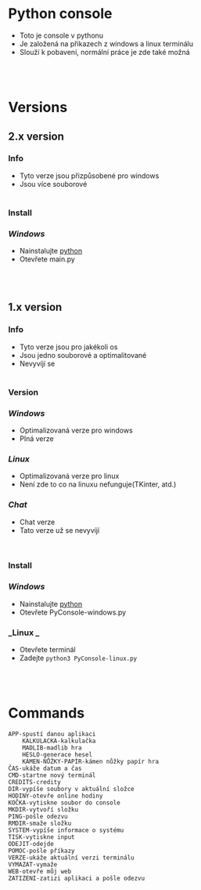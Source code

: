 # **Python console**

- Toto je console v pythonu
- Je založená na přikazech z windows a linux terminálu
- Slouží k pobavení, normální práce je zde také možná 
 <br>
 <br>

# **Versions**
## 2.x version
### Info
- Tyto verze jsou přizpůsobené pro windows
- Jsou více souborové
  <br>
  <br>
  
### Install
### _Windows_
- Nainstalujte [python](https://www.python.org/)
- Otevřete main.py
 <br>
 <br>

## 1.x version
### Info
- Tyto verze jsou pro jakékoli os
- Jsou jedno souborové a optimalitované
- Nevyvíjí se
  <br>
  <br>
  
### Version
### _Windows_
- Optimalizovaná verze pro windows
- Plná verze 

### _Linux_
- Optimalizovaná verze pro linux
- Není zde to co na linuxu nefunguje(TKinter, atd.)

### _Chat_
- Chat verze 
- Tato verze už se nevyvíjí 
 <br>

### Install
### _Windows_
- Nainstalujte [python](https://www.python.org/)
- Otevřete PyConsole-windows.py

### _Linux _
- Otevřete terminál
- Zadejte `python3 PyConsole-linux.py`
<br>
<br>


# Commands
```
APP-spustí danou aplikaci
    KALKULACKA-kalkulačka
    MADLIB-madlib hra
    HESLO-generace hesel
    KÁMEN-NŮŽKY-PAPÍR-kámen nůžky papír hra
ČAS-ukáže datum a čas
CMD-startne nový terminál
CREDITS-credity
DIR-vypíše soubory v aktuální složce
HODINY-otevře online hodiny
KOČKA-vytiskne soubor do console
MKDIR-vytvoří složku 
PING-pošle odezvu
RMDIR-smaže složku
SYSTEM-vypíše informace o systému
TISK-vytiskne input
ODEJIT-odejde
POMOC-pošle příkazy
VERZE-ukáže aktuální verzi terminálu
VYMAZAT-vymaže
WEB-otevře můj web
ZATIZENI-zatizi aplikaci a pošle odezvu 
```
